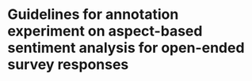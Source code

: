 # Guidelines for annotation experiment on aspect-based sentiment analysis for open-ended survey responses
